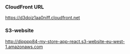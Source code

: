 ### CloudFront URL
https://d3doiz1aa0niff.cloudfront.net
### S3-website
http://dipppp84-my-store-app-react.s3-website-eu-west-1.amazonaws.com
